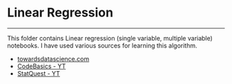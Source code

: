 # Linear Regression
---
This folder contains Linear regression (single variable, multiple variable) notebooks. I have used various sources for learning this algorithm.
* [towardsdatascience.com](https://towardsdatascience.com/)
* [CodeBasics - YT](https://www.youtube.com/watch?v=8jazNUpO3lQ&t=2s)
* [StatQuest - YT](https://www.youtube.com/watch?v=nk2CQITm_eo)

